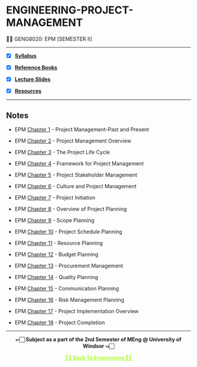 # ENGINEERING-PROJECT-MANAGEMENT

👍🏻 GENG8020: EPM [SEMESTER II]
 
---

 - [X] **[Syllabus](https://github.com/Amey-Thakur/ENGINEERING-PROJECT-MANAGEMENT/blob/main/GENG8020%20-%20Engineering%20Project%20Management.pdf)**
 
 - [X] **[Reference Books](https://github.com/Amey-Thakur/ENGINEERING-PROJECT-MANAGEMENT/tree/main/Reference%20Books)**
 
 - [X] **[Lecture Slides](https://github.com/Amey-Thakur/ENGINEERING-PROJECT-MANAGEMENT/tree/main/Lecture%20Slides)**
 
 - [X] **[Resources](https://github.com/Amey-Thakur/ENGINEERING-PROJECT-MANAGEMENT/tree/main/Resources)**

---

## Notes 

- EPM [Chapter 1](https://github.com/Amey-Thakur/ENGINEERING-PROJECT-MANAGEMENT/blob/main/Notes/EPM%201%20-%20Project%20Management-Past%20and%20Present.pdf) - Project Management-Past and Present

- EPM [Chapter 2](https://github.com/Amey-Thakur/ENGINEERING-PROJECT-MANAGEMENT/blob/main/Notes/EPM%202%20-%20Project%20Management%20Overview.pdf) - Project Management Overview

- EPM [Chapter 3](https://github.com/Amey-Thakur/ENGINEERING-PROJECT-MANAGEMENT/blob/main/Notes/EPM%203%20-%20The%20Project%20Life%20Cycle.pdf) - The Project Life Cycle

- EPM [Chapter 4](https://github.com/Amey-Thakur/ENGINEERING-PROJECT-MANAGEMENT/blob/main/Notes/EPM%204%20-%20Framework%20for%20Project%20Management.pdf) - Framework for Project Management

- EPM [Chapter 5](https://github.com/Amey-Thakur/ENGINEERING-PROJECT-MANAGEMENT/blob/main/Notes/EPM%205%20-%20Project%20Stakeholder%20Management.pdf) - Project Stakeholder Management

- EPM [Chapter 6](https://github.com/Amey-Thakur/ENGINEERING-PROJECT-MANAGEMENT/blob/main/Notes/EPM%206%20-%20Culture%20and%20Project%20Management.pdf) - Culture and Project Management

- EPM [Chapter 7](https://github.com/Amey-Thakur/ENGINEERING-PROJECT-MANAGEMENT/blob/main/Notes/EPM%207%20-%20Project%20Initiation.pdf) - Project Initiation

- EPM [Chapter 8](https://github.com/Amey-Thakur/ENGINEERING-PROJECT-MANAGEMENT/blob/main/Notes/EPM%208%20-%20Overview%20of%20Project%20Planning.pdf) - Overview of Project Planning

- EPM [Chapter 9](https://github.com/Amey-Thakur/ENGINEERING-PROJECT-MANAGEMENT/blob/main/Notes/EPM%209%20-%20Scope%20Planning.pdf) - Scope Planning

- EPM [Chapter 10](https://github.com/Amey-Thakur/ENGINEERING-PROJECT-MANAGEMENT/blob/main/Notes/EPM%2010%20-%20Project%20Schedule%20Planning.pdf) - Project Schedule Planning

- EPM [Chapter 11](https://github.com/Amey-Thakur/ENGINEERING-PROJECT-MANAGEMENT/blob/main/Notes/EPM%2011%20-%20Resource%20Planning.pdf) - Resource Planning

- EPM [Chapter 12](https://github.com/Amey-Thakur/ENGINEERING-PROJECT-MANAGEMENT/blob/main/Notes/EPM%2012%20-%20Budget%20Planning.pdf) - Budget Planning

- EPM [Chapter 13](https://github.com/Amey-Thakur/ENGINEERING-PROJECT-MANAGEMENT/blob/main/Notes/EPM%2013%20-%20Procurement%20Management.pdf) - Procurement Management

- EPM [Chapter 14](https://github.com/Amey-Thakur/ENGINEERING-PROJECT-MANAGEMENT/blob/main/Notes/EPM%2014%20-%20Quality%20Planning.pdf) - Quality Planning

- EPM [Chapter 15](https://github.com/Amey-Thakur/ENGINEERING-PROJECT-MANAGEMENT/blob/main/Notes/EPM%2015%20-%20Communication%20Planning.pdf) - Communication Planning

- EPM [Chapter 16](https://github.com/Amey-Thakur/ENGINEERING-PROJECT-MANAGEMENT/blob/main/Notes/EPM%2016%20-%20Risk%20Management%20Planning.pdf) - Risk Management Planning

- EPM [Chapter 17](https://github.com/Amey-Thakur/ENGINEERING-PROJECT-MANAGEMENT/blob/main/Notes/EPM%2017%20-%20Project%20Implementation%20Overview.pdf) - Project Implementation Overview

- EPM [Chapter 18](https://github.com/Amey-Thakur/ENGINEERING-PROJECT-MANAGEMENT/blob/main/Notes/EPM%2018%20-%20Project%20Completion.pdf) - Project Completion

---

<p align="center"> <b> 👉🏻 Subject as a part of the 2nd Semester of MEng @ University of Windsor 👈🏻 <b> </p>
 
<p align="center"><a href='https://github.com/Amey-Thakur/MENG-COMPUTER-ENGINEERING', style='color: greenyellow;'> ✌🏻 Back To Engineering ✌🏻</p>
